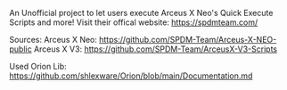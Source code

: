 An Unofficial project to let users execute Arceus X Neo's Quick Execute Scripts and more! Visit their offical website: https://spdmteam.com/

Sources:
Arceus X Neo: https://github.com/SPDM-Team/Arceus-X-NEO-public
Arceus X V3: https://github.com/SPDM-Team/ArceusX-V3-Scripts

Used Orion Lib: https://github.com/shlexware/Orion/blob/main/Documentation.md
